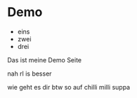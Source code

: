 # Demo

- eins
- zwei
- drei 

Das ist meine Demo Seite

nah rl is besser

wie geht es dir btw so auf chilli milli
suppa
